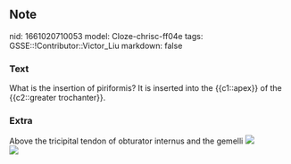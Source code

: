 ## Note
nid: 1661020710053
model: Cloze-chrisc-ff04e
tags: GSSE::!Contributor::Victor_Liu
markdown: false

### Text
What is the insertion of piriformis? It is inserted into the
{{c1::apex}} of the {{c2::greater trochanter}}.

### Extra
<div>Above the tricipital tendon of obturator internus and the
gemelli <img src="piriformis2.jpg"></div>
<div><img src=
"paste-920bb68b7159a5a1d5f073b1b6e13752702b0665.jpg"></div>
